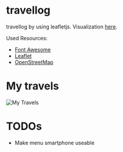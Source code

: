 # travellog
travellog by using leafletjs. Visualization [here](https://simonreisinger.github.io/travellog).

Used Resources: 
* [Font Awesome](https://fontawesome.com/v4.7.0/)
* [Leaflet](https://leafletjs.com)
* [OpenStreetMap](https://openstreetmap.org)

# My travels
![My Travels](https://raw.githubusercontent.com/simonreisinger/travellog/master/exampleImages/example_image.png)

# TODOs
* Make menu smartphone useable
